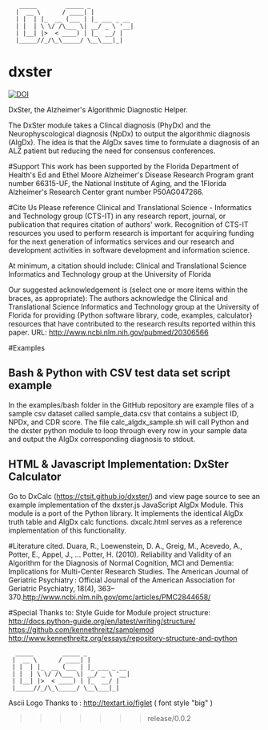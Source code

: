 ```
   _____        _____ _            
  |  __ \      / ____| |           
  | |  | |_  __ (___ | |_ ___ _ __
  | |  | \ \/ /\___ \| __/ _ \ '__|
  | |__| |>  < ____) | |_  __/ |   
  |_____//_/\_\_____/ \__\___|_|

```
# dxster

[![DOI](https://zenodo.org/badge/63183236.svg)](https://zenodo.org/badge/latestdoi/63183236)

DxSter, the Alzheimer's Algorithmic Diagnostic Helper.

The DxSter module takes a Clincal  diagnosis (PhyDx) and the Neurophyscological diagnosis (NpDx) to output the algorithmic diagnosis (AlgDx). The idea is that the AlgDx saves time to formulate a diagnosis of an ALZ patient but reducing the need for consensus conferences.

#Support
This work has been supported by the Florida Department of Health's Ed and Ethel Moore Alzheimer's Disease Research Program grant number 66315-UF, the National Institute of Aging, and the 1Florida Alzheimer's Research Center grant number P50AG047266.

#Cite Us
Please reference Clinical and Translational Science - Informatics and Technology group (CTS-IT) in any research report, journal, or publication that requires citation of authors' work. Recognition of CTS-IT resources you used to perform research is important for acquiring funding for the next generation of informatics services and our research and development activities in software development and information science.

At minimum, a citation should include: Clinical and Translational Science Informatics and Technology group at the University of Florida

Our suggested acknowledgement is (select one or more items within the braces, as appropriate): The authors acknowledge the Clinical and Translational Science Informatics and Technology group at the University of Florida for providing {Python software library, code, examples, calculator} resources that have contributed to the research results reported within this paper. URL: http://www.ncbi.nlm.nih.gov/pubmed/20306566

#Examples

## Bash & Python with CSV test data set script example
In the examples/bash folder in the GitHub repository are example files of a sample csv dataset called sample_data.csv that contains a subject ID, NPDx, and CDR score. The file calc_algdx_sample.sh will call Python and the dxster python module to loop through every row in your sample data and output the AlgDx corresponding diagnosis to stdout.

## HTML & Javascript Implementation: DxSter Calculator
Go to DxCalc (https://ctsit.github.io/dxster/) and view page source to see an example implementation of the dxster.js JavaScript AlgDx Module. This module is a port of the Python library. It implements the identical AlgDx truth table and AlgDx calc functions. dxcalc.html serves as a reference implementation of this functionality.

#Literature cited.
Duara, R., Loewenstein, D. A., Greig, M., Acevedo, A., Potter, E., Appel, J., … Potter, H. (2010). Reliability and Validity of an Algorithm for the Diagnosis of Normal Cognition, MCI and Dementia: Implications for Multi-Center Research Studies. The American Journal of Geriatric Psychiatry : Official Journal of the American Association for Geriatric Psychiatry, 18(4), 363–370.http://www.ncbi.nlm.nih.gov/pmc/articles/PMC2844658/

#Special Thanks to:
Style Guide for Module project structure:
http://docs.python-guide.org/en/latest/writing/structure/
https://github.com/kennethreitz/samplemod
http://www.kennethreitz.org/essays/repository-structure-and-python

```
  _____        _____ _            
 |  __ \      / ____| |           
 | |  | |_  __ (___ | |_ ___ _ __
 | |  | \ \/ /\___ \| __/ _ \ '__|
 | |__| |>  < ____) | |_  __/ |   
 |_____//_/\_\_____/ \__\___|_|
```
Ascii Logo Thanks to : http://textart.io/figlet ( font style "big" )
>>>>>>> release/0.0.2
